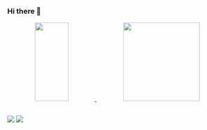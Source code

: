 ### Hi there 👋

<div align="center">
  <a href="https://github.com/rafaballerini">
  <img height="180" width="39%" src="https://github-readme-stats.vercel.app/api?username=guilhermeturatto&show_icons=true&theme=dark&include_all_commits=true&count_private=true"/>
  <img height="180" width="59%" src="https://github-readme-stats.vercel.app/api/top-langs/?username=guilhermeturatto&layout=compact&langs_count=7&theme=dark"/>
</div>

##

<div>
  <a href="https://www.linkedin.com/in/guilhermeturatto" target="_blank"><img src="https://img.shields.io/badge/-LinkedIn-%230077B5?style=for-the-badge&logo=linkedin&logoColor=white" target="_blank"></a> 
  <a href = "mailto:guilherme.turatto@gmail.com"><img src="https://img.shields.io/badge/Gmail-D14836?style=for-the-badge&logo=gmail&logoColor=white" target="_blank"></a>
  
 
</div>
